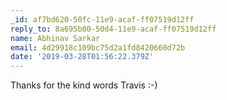 ```yaml
---
_id: af7bd620-50fc-11e9-acaf-ff07519d12ff
reply_to: 8a695b00-50d4-11e9-acaf-ff07519d12ff
name: Abhinav Sarkar
email: 4d29918c109bc75d2a1fd8420660d72b
date: '2019-03-28T01:56:22.379Z'
---
```

Thanks for the kind words Travis :-)
